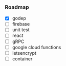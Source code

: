 ### Roadmap

- [X] godep
- [ ] firebase
- [ ] unit test
- [ ] react
- [ ] gRPC
- [ ] google cloud functions
- [ ] letsencrypt
- [ ] container
